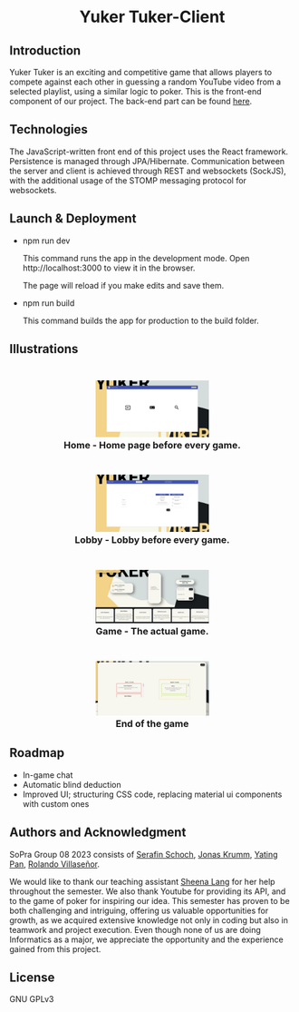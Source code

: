 <!-- # SoPra RESTful Service Template FS23
edit for title  -->
<h1 align="center">
<br>
Yuker Tuker-Client
<br>
</h1>

## Introduction
Yuker Tuker is an exciting and competitive game that allows players to compete against each other in guessing a random YouTube video from a selected playlist, using a similar logic to poker. This is the front-end component of our project. The back-end part can be found [here](https://github.com/sopra-fs23-group-08/server).


## Technologies
The JavaScript-written front end of this project uses the React framework. Persistence is managed through JPA/Hibernate. Communication between the server and client is achieved through REST and websockets (SockJS), with the additional usage of the STOMP messaging protocol for websockets. <!-- # recheck  -->

## Launch & Deployment

- npm run dev

  This command runs the app in the development mode.
  Open http://localhost:3000 to view it in the browser.

  The page will reload if you make edits and save them.

- npm run build

  This command builds the app for production to the build folder.

## Illustrations

<h3 align="center">
  <br>
  <a href="https://github.com/sopra-fs23-group-08"><img src="/READMEpictures/GuestHome.png" width="200"></a>
  <br>
  Home - Home page before every game.
  <br>
</h3>
<h3 align="center">
  <br>
  <a href="https://github.com/sopra-fs23-group-08"><img src="/READMEpictures/Lobby.png" width="200"></a>
  <br>
  Lobby - Lobby before every game.
  <br>
</h3>
<h3 align="center">
  <br>
  <a href="https://github.com/sopra-fs23-group-08"><img src="/READMEpictures/Game.png" width="200"></a>
  <br>
  Game - The actual game. 
  <br>
</h3>
<h3 align="center">
  <br>
  <a href="https://github.com/sopra-fs23-group-08"><img src="/READMEpictures/EndGame.png" width="200"></a>
  <br>
  End of the game
  <br>
</h3>


## Roadmap

- In-game chat 
- Automatic blind deduction
- Improved UI; structuring CSS code, replacing material ui components with custom ones

## Authors and Acknowledgment


SoPra Group 08 2023 consists of [Serafin Schoch](https://github.com/S3r4f1n), [Jonas Krumm](https://github.com/Dedphish),
[Yating Pan](https://github.com/YatingPan), [Rolando Villaseñor](https://github.com/RoVi80).

We would like to thank our teaching assistant [Sheena Lang](https://github.com/SheenaGit) for her help throughout the semester. We also thank Youtube for providing its API, and to the game of poker for inspiring our idea. This semester has proven to be both challenging and intriguing, offering us valuable opportunities for growth, as we acquired extensive knowledge not only in coding but also in teamwork and project execution. Even though none of us are doing Informatics as a major, we appreciate the opportunity and the experience gained from this project.

## License

GNU GPLv3






